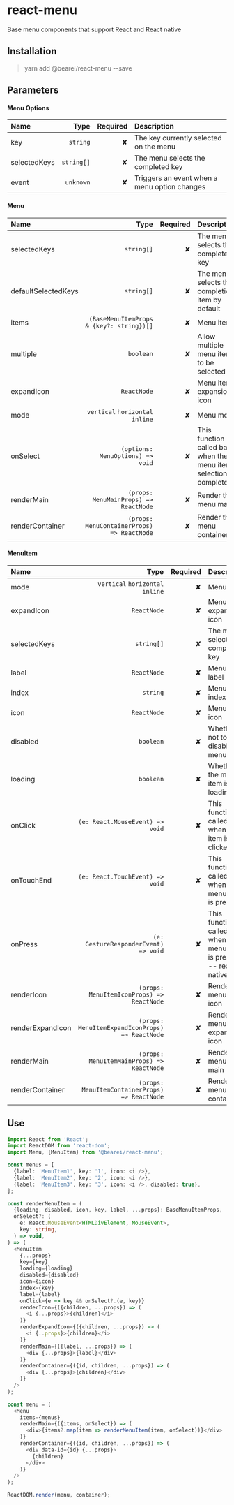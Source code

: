 # react-menu

Base menu components that support React and React native

## Installation

> yarn add @bearei/react-menu --save

## Parameters

#### Menu Options

| Name | Type | Required | Description |
| :-- | --: | --: | :-- |
| key | `string` | ✘ | The key currently selected on the menu |
| selectedKeys | `string[]` | ✘ | The menu selects the completed key |
| event | `unknown` | ✘ | Triggers an event when a menu option changes |

#### Menu

| Name | Type | Required | Description |
| :-- | --: | --: | :-- |
| selectedKeys | `string[]` | ✘ | The menu selects the completed key |
| defaultSelectedKeys | `string[]` | ✘ | The menu selects the completion item by default |
| items | `(BaseMenuItemProps & {key?: string})[]` | ✘ | Menu items |
| multiple | `boolean` | ✘ | Allow multiple menu items to be selected |
| expandIcon | `ReactNode` | ✘ | Menu item expansion icon |
| mode | `vertical` `horizontal` `inline` | ✘ | Menu mode |
| onSelect | `(options: MenuOptions) => void` | ✘ | This function is called back when the menu item selection is complete |
| renderMain | `(props: MenuMainProps) => ReactNode` | ✘ | Render the menu main |
| renderContainer | `(props: MenuContainerProps) => ReactNode` | ✘ | Render the menu container |

#### MenuItem

| Name | Type | Required | Description |
| :-- | --: | --: | :-- |
| mode | `vertical` `horizontal` `inline` | ✘ | Menu mode |
| expandIcon | `ReactNode` | ✘ | Menu item expansion icon |
| selectedKeys | `string[]` | ✘ | The menu selects the completed key |
| label | `ReactNode` | ✘ | Menu item label |
| index | `string` | ✘ | Menu item index |
| icon | `ReactNode` | ✘ | Menu item icon |
| disabled | `boolean` | ✘ | Whether or not to disable the menu item |
| loading | `boolean` | ✘ | Whether the menu item is loading |
| onClick | `(e: React.MouseEvent) => void` | ✘ | This function is called when menu item is clicked |
| onTouchEnd | `(e: React.TouchEvent) => void` | ✘ | This function is called when the menu item is pressed |
| onPress | `(e: GestureResponderEvent) => void` | ✘ | This function is called when the menu item is pressed -- react native |
| renderIcon | ` (props: MenuItemIconProps) => ReactNode` | ✘ | Render the menu item icon |
| renderExpandIcon | ` (props: MenuItemExpandIconProps) => ReactNode` | ✘ | Render the menu item expansion icon |
| renderMain | ` (props: MenuItemMainProps) => ReactNode` | ✘ | Render the menu item main |
| renderContainer | ` (props: MenuItemContainerProps) => ReactNode` | ✘ | Render the menu item container |

## Use

```typescript
import React from 'React';
import ReactDOM from 'react-dom';
import Menu, {MenuItem} from '@bearei/react-menu';

const menus = [
  {label: 'MenuItem1', key: '1', icon: <i />},
  {label: 'MenuItem2', key: '2', icon: <i />},
  {label: 'MenuItem3', key: '3', icon: <i />, disabled: true},
];

const renderMenuItem = (
  {loading, disabled, icon, key, label, ...props}: BaseMenuItemProps,
  onSelect?: (
    e: React.MouseEvent<HTMLDivElement, MouseEvent>,
    key: string,
  ) => void,
) => (
  <MenuItem
    {...props}
    key={key}
    loading={loading}
    disabled={disabled}
    icon={icon}
    index={key}
    label={label}
    onClick={e => key && onSelect?.(e, key)}
    renderIcon={({children, ...props}) => (
      <i {...props}>{children}</i>
    )}
    renderExpandIcon={({children, ...props}) => (
      <i {..props}>{children}</i>
    )}
    renderMain={({label, ...props}) => (
      <div {...props}>{label}</div>
    )}
    renderContainer={({id, children, ...props}) => (
      <div {...props}>{children}</div>
    )}
  />
);

const menu = (
  <Menu
    items={menus}
    renderMain={({items, onSelect}) => (
      <div>{items?.map(item => renderMenuItem(item, onSelect))}</div>
    )}
    renderContainer={({id, children, ...props}) => (
      <div data-id={id} {...props}>
        {children}
      </div>
    )}
  />
);

ReactDOM.render(menu, container);
```
